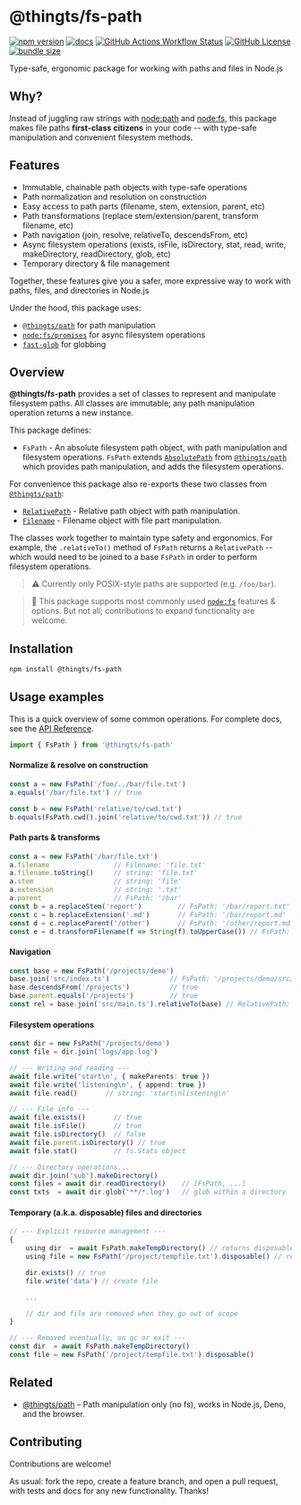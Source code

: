 # @thingts/fs-path

[![npm version](https://img.shields.io/npm/v/@thingts/fs-path.svg)](https://www.npmjs.com/package/@thingts/fs-path)
[![docs](https://img.shields.io/badge/docs-typedoc-blue)](https://thingts.github.io/fs-path/)
[![GitHub Actions Workflow Status](https://img.shields.io/github/actions/workflow/status/thingts/fs-path/ci.yml)](https://github.com/thingts/fs-path/actions/workflows/ci.yml)
[![GitHub License](https://img.shields.io/github/license/thingts/fs-path)](LICENSE)
[![bundle size](https://img.shields.io/bundlephobia/minzip/@thingts/fs-path)](https://bundlephobia.com/package/@thingts/fs-path)


Type-safe, ergonomic package for working with paths and files in Node.js

## Why?

Instead of juggling raw strings with
[node:path](https://nodejs.org/api/path.html) and
[node:fs](https://nodejs.org/api/fs.html), this package makes file paths
**first-class citizens** in your code -- with type-safe manipulation and
convenient filesystem methods.

## Features

* Immutable, chainable path objects with type-safe operations
* Path normalization and resolution on construction
* Easy access to path parts (filename, stem, extension, parent, etc)
* Path transformations (replace stem/extension/parent, transform filename, etc)
* Path navigation (join, resolve, relativeTo, descendsFrom, etc)
* Async filesystem operations (exists, isFile, isDirectory, stat, read, write, makeDirectory, readDirectory, glob, etc)
* Temporary directory & file management

Together, these features give you a safer, more expressive way to work with
paths, files, and directories in Node.js

Under the hood, this package uses:

* [`@thingts/path`](https://github.com/thingts/path) for path manipulation
* [`node:fs/promises`](https://nodejs.org/api/fs/promises.html) for async filesystem operations
* [`fast-glob`](https://www.npmjs.com/package/fast-glob) for globbing


## Overview

**@thingts/fs-path** provides a set of classes to represent and manipulate
filesystem paths.  All classes are immutable; any path manipulation
operation returns a new instance.

This package defines:

* `FsPath` - An absolute filesystem path object, with path manipulation and
  filesystem operations.  `FsPath` extends
  [`AbsolutePath`](https://thingts.github.io/path/classes/AbsolutePath.html)
  from [`@thingts/path`](https://github.com/thingts/path) which provides
  path manipulation, and adds the filesystem operations.

For convenience this package also re-exports these two classes from
[`@thingts/path`](https://github.com/thingts/path):

* [`RelativePath`](https://thingts.github.io/path/classes/RelativePath.html) - Relative path object with path manipulation.
* [`Filename`](https://thingts.github.io/path/classes/Filename.html) - Filename object with file part manipulation.

The classes work together to maintain type safety and ergonomics.  For
example, the `.relativeTo()` method of `FsPath` returns a `RelativePath`
-- which would need to be joined to a base `FsPath` in order to
perform filesystem operations.

> ⚠️ Currently only POSIX-style paths are supported (e.g. `/foo/bar`).

> 🔧 This package supports most commonly used [`node:fs`](https://nodejs.org/api/fs.html) features & options.  But not all; contributions to expand functionality are welcome.


## Installation

```bash
npm install @thingts/fs-path
```

## Usage examples

This is a quick overview of some common operations. For complete docs, see the [API Reference](https://thingts.github.io/fs-path).


```typescript
import { FsPath } from '@thingts/fs-path'
``` 

#### Normalize & resolve on construction

```typescript
const a = new FsPath('/foo/../bar/file.txt')
a.equals('/bar/file.txt') // true

const b = new FsPath('relative/to/cwd.txt')
b.equals(FsPath.cwd().join('relative/to/cwd.txt')) // true
```

#### Path parts & transforms

```typescript
const a = new FsPath('/bar/file.txt')
a.filename                // Filename: 'file.txt'
a.filename.toString()     // string: 'file.txt'
a.stem                    // string: 'file'
a.extension               // string: '.txt'
a.parent                  // FsPath: '/bar'
const b = a.replaceStem('report')         // FsPath: '/bar/report.txt'
const c = b.replaceExtension('.md')       // FsPath: '/bar/report.md'
const d = c.replaceParent('/other')       // FsPath: '/other/report.md'
const e = d.transformFilename(f => String(f).toUpperCase()) // FsPath: '/other/REPORT.MD'
```

#### Navigation

```typescript
const base = new FsPath('/projects/demo')
base.join('src/index.ts')               // FsPath: '/projects/demo/src/index.ts'
base.descendsFrom('/projects')          // true
base.parent.equals('/projects')         // true
const rel = base.join('src/main.ts').relativeTo(base) // RelativePath: 'src/main.ts'
```

#### Filesystem operations

```typescript
const dir = new FsPath('/projects/demo')
const file = dir.join('logs/app.log')

// --- Writing and reading ---
await file.write('start\n', { makeParents: true })
await file.write('listening\n', { append: true })
await file.read()       // string: 'start\nlistening\n'

// --- File info ---
await file.exists()       // true
await file.isFile()       // true
await file.isDirectory()  // false
await file.parent.isDirectory() // true
await file.stat()         // fs.Stats object

// --- Directory operations...
await dir.join('sub').makeDirectory()
const files = await dir.readDirectory()    // [FsPath, ...]
const txts  = await dir.glob('**/*.log')   // glob within a directory
```

#### Temporary (a.k.a. disposable) files and directories

```typescript
// --- Explicit resource management ---
{
    using dir  = await FsPath.makeTempDirectory() // returns disposable directory
    using file = new FsPath('/project/tempfile.txt').disposable() // register for disposal

    dir.exists() // true
    file.write('data') // create file

    ...

    // dir and file are removed when they go out of scope
}

// --- Removed eventually, on gc or exit ---
const dir  = await FsPath.makeTempDirectory() 
const file = new FsPath('/project/tempfile.txt').disposable()
```

## Related

* [@thingts/path](https://github.com/thingts/path) – Path manipulation only (no fs), works in Node.js, Deno, and the browser.

## Contributing

Contributions are welcome!

As usual: fork the repo, create a feature branch, and open a
pull request, with tests and docs for any new functionality.  Thanks!
